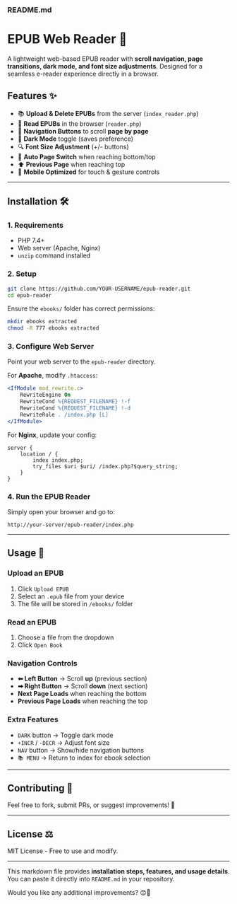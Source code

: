 
### **README.md**

# EPUB Web Reader 📖

A lightweight web-based EPUB reader with **scroll navigation, page transitions, dark mode, and font size adjustments**. Designed for a seamless e-reader experience directly in a browser.

## Features ✨
- 📚 **Upload & Delete EPUBs** from the server (`index_reader.php`)
- 📖 **Read EPUBs** in the browser (`reader.php`)
- 🔄 **Navigation Buttons** to scroll **page by page**
- 🌙 **Dark Mode** toggle (saves preference)
- 🔍 **Font Size Adjustment** (+/- buttons)
- 📜 **Auto Page Switch** when reaching bottom/top
- ⬆ **Previous Page** when reaching top
- 🎯 **Mobile Optimized** for touch & gesture controls

---

## Installation 🛠️

### **1. Requirements**
- PHP 7.4+  
- Web server (Apache, Nginx)  
- `unzip` command installed  

### **2. Setup**
```sh
git clone https://github.com/YOUR-USERNAME/epub-reader.git
cd epub-reader
```
Ensure the `ebooks/` folder has correct permissions:
```sh
mkdir ebooks extracted
chmod -R 777 ebooks extracted
```

### **3. Configure Web Server**
Point your web server to the `epub-reader` directory.

For **Apache**, modify `.htaccess`:
```apache
<IfModule mod_rewrite.c>
    RewriteEngine On
    RewriteCond %{REQUEST_FILENAME} !-f
    RewriteCond %{REQUEST_FILENAME} !-d
    RewriteRule . /index.php [L]
</IfModule>
```

For **Nginx**, update your config:
```nginx
server {
    location / {
        index index.php;
        try_files $uri $uri/ /index.php?$query_string;
    }
}
```

### **4. Run the EPUB Reader**
Simply open your browser and go to:
```
http://your-server/epub-reader/index.php
```

---

## Usage 🚀

### **Upload an EPUB**
1. Click `Upload EPUB`
2. Select an `.epub` file from your device
3. The file will be stored in `/ebooks/` folder

### **Read an EPUB**
1. Choose a file from the dropdown
2. Click `Open Book`

### **Navigation Controls**
- **⬅ Left Button** → Scroll **up** (previous section)
- **➡ Right Button** → Scroll **down** (next section)
- **Next Page Loads** when reaching the bottom  
- **Previous Page Loads** when reaching the top  

### **Extra Features**
- `DARK` button → Toggle dark mode
- `+INCR` / `-DECR` → Adjust font size
- `NAV` button → Show/hide navigation buttons
- `📚 MENU` → Return to index for ebook selection  

---

## Contributing 🤝
Feel free to fork, submit PRs, or suggest improvements! 🚀

---

## License ⚖️
MIT License - Free to use and modify.  


---

This markdown file provides **installation steps, features, and usage details**.  
You can paste it directly into `README.md` in your repository.

Would you like any additional improvements? 😊📖
